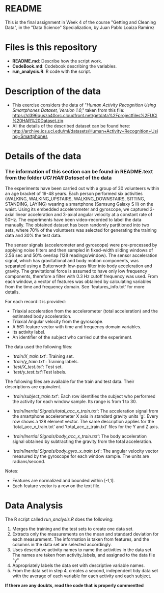 # README
This is the final assignment in Week 4 of the course "Getting and Cleaning Data", in the "Data Science" Specialization, by Juan Pablo Loaiza Ramírez

# Files is this repository
* **README.md**: Describe how the script work.
* **CodeBook.md**: Codebook describing the variables.
* **run_analysis.R**: R code with the script.

# Description of the data
* This exercise considers the data of "_Human Activity Recognition Using Smartphones Dataset, Version 1.0_," taken from this file: https://d396qusza40orc.cloudfront.net/getdata%2Fprojectfiles%2FUCI%20HAR%20Dataset.zip
* All the details of the described dataset can be found here: http://archive.ics.uci.edu/ml/datasets/Human+Activity+Recognition+Using+Smartphones

# Details of the data
### The information of this section can be found in README.text from the folder _UCI HAR Dataset_ of the data

The experiments have been carried out with a group of 30 volunteers within an age bracket of 19-48 years. Each person performed six activities (WALKING, WALKING_UPSTAIRS, WALKING_DOWNSTAIRS, SITTING, STANDING, LAYING) wearing a smartphone (Samsung Galaxy S II) on the waist. Using its embedded accelerometer and gyroscope, we captured 3-axial linear acceleration and 3-axial angular velocity at a constant rate of 50Hz. The experiments have been video-recorded to label the data manually. The obtained dataset has been randomly partitioned into two sets, where 70% of the volunteers was selected for generating the training data and 30% the test data.

The sensor signals (accelerometer and gyroscope) were pre-processed by applying noise filters and then sampled in fixed-width sliding windows of 2.56 sec and 50% overlap (128 readings/window). The sensor acceleration signal, which has gravitational and body motion components, was separated using a Butterworth low-pass filter into body acceleration and gravity. The gravitational force is assumed to have only low frequency components, therefore a filter with 0.3 Hz cutoff frequency was used. From each window, a vector of features was obtained by calculating variables from the time and frequency domain. See 'features_info.txt' for more details.

For each record it is provided:

* Triaxial acceleration from the accelerometer (total acceleration) and the estimated body acceleration.
* Triaxial Angular velocity from the gyroscope.
* A 561-feature vector with time and frequency domain variables.
* Its activity label.
* An identifier of the subject who carried out the experiment.

The data used the following files:

* '_train/X_train.txt_': Training set.
* '_train/y_train.txt_': Training labels.
* '_test/X_test.txt_': Test set.
* '_test/y_test.txt_':Test labels.

The following files are available for the train and test data. Their descriptions are equivalent. 

- '_train/subject_train.txt_': Each row identifies the subject who performed the activity for each window sample. Its range is from 1 to 30. 

- '_train/Inertial Signals/total_acc_x_train.txt_': The acceleration signal from the smartphone accelerometer X axis in standard gravity units 'g'. Every row shows a 128 element vector. The same description applies for the 'total_acc_x_train.txt' and 'total_acc_z_train.txt' files for the Y and Z axis. 

- '_train/Inertial Signals/body_acc_x_train.txt_': The body acceleration signal obtained by subtracting the gravity from the total acceleration. 

- '_train/Inertial Signals/body_gyro_x_train.txt_': The angular velocity vector measured by the gyroscope for each window sample. The units are radians/second. 

Notes: 

- Features are normalized and bounded within [-1,1].
- Each feature vector is a row on the text file.

# Data Analysis
The R script called *run_analysis.R* does the following:

1. Merges the training and the test sets to create one data set.
2. Extracts only the measurements on the mean and standard deviation for each measurement. The information is taken from features, and  the columns in the data set are selected accordingly.
3. Uses descriptive activity names to name the activities in the data set. The names are taken from activity_labels, and assigned to the data file "y"
4. Appropriately labels the data set with descriptive variable names.
5. From the data set in step 4, creates a second, independent tidy data set with the average of each variable for each activity and each subject.

**If there are any doubts, read the code that is properly commentted**